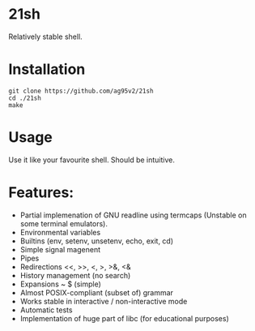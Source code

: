 # 21sh
Relatively stable shell.


# Installation

```
git clone https://github.com/ag95v2/21sh
cd ./21sh
make
```
# Usage

Use it like your favourite shell. 
Should be intuitive.

# Features:

- Partial implemenation of GNU readline using termcaps (Unstable on some terminal emulators). 
- Environmental variables 
- Builtins (env, setenv, unsetenv, echo, exit, cd)
- Simple signal magenent
- Pipes
- Redirections <<, >>, <, >, >&, <&
- History management (no search)
- Expansions ~ $ (simple)
- Almost POSIX-compliant (subset of) grammar
- Works stable in interactive / non-interactive mode
- Automatic tests
- Implementation of huge part of libc (for educational purposes)
